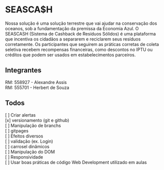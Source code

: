 # SEASCA$H
Nossa solução é uma solução terrestre que vai ajudar na conservação dos
oceanos, sob a fundamentação da premissa da Economia Azul. O SEASCASH (Sistema
de Cashback de Resíduos Sólidos) é uma plataforma que incentiva os cidadãos a
separarem e reciclarem seus resíduos corretamente. Os participantes que seguirem as
práticas corretas de coleta seletiva recebem recompensas financeiras, como descontos no
IPTU ou créditos que podem ser usados em estabelecimentos parceiros. 

## Integrantes
RM: 558927 - Alexandre Assis <br />
RM: 555701 - Herbert de Souza

## Todos
[ ] Criar alertas <br />
[x] versionamento (git e github) <br />
[ ] Manipulação de branchs <br />
[ ] gitpages <br />
[ ] Efeitos diversos <br />
[ ] validação (ex. Login) <br />
[ ] carrosel dinâmicos <br />
[ ] Manipulação do DOM <br />
[ ] Responsividade <br />
[ ] Usar boas práticas de código Web Development utilizado em aulas <br />